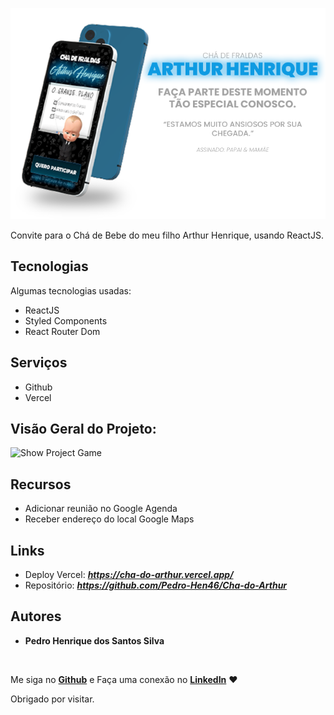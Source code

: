 ![Logo](./src/images/ShowProjectChaDoArthur.png)

Convite para o Chá de Bebe do meu filho Arthur Henrique, usando ReactJS.

## Tecnologias 
Algumas tecnologias usadas:

* ReactJS
* Styled Components
* React Router Dom

## Serviços
* Github
* Vercel

## Visão Geral do Projeto:
![Show Project Game](https://github.com/Pedro-Hen46/Cha-do-Arthur/blob/main/src/images/ShowProject.gif)

## Recursos
  - Adicionar reunião no Google Agenda
  - Receber endereço do local Google Maps
  
## Links
  - Deploy Vercel: ***https://cha-do-arthur.vercel.app/***
  - Repositório: ***https://github.com/Pedro-Hen46/Cha-do-Arthur***

  ## Autores

  * **Pedro Henrique dos Santos Silva** 
  
  <br />
  
  Me siga no [**Github**](https://github.com/login?return_to=https%3A%2F%2Fgithub.com%2FPedro-Hen46) e Faça uma conexão no [**LinkedIn**](https://www.linkedin.com/in/pedro-henrique-dos-santos-silva-05012289) ❤

  Obrigado por visitar. 
